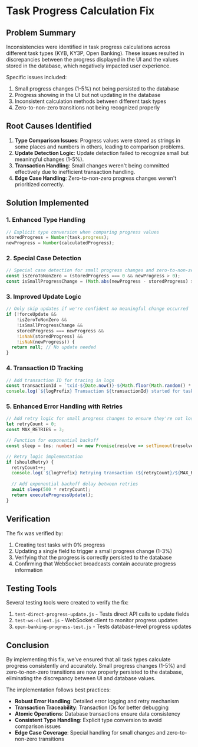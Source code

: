 # Task Progress Calculation Fix

## Problem Summary

Inconsistencies were identified in task progress calculations across different task types (KYB, KY3P, Open Banking). These issues resulted in discrepancies between the progress displayed in the UI and the values stored in the database, which negatively impacted user experience. 

Specific issues included:
1. Small progress changes (1-5%) not being persisted to the database
2. Progress showing in the UI but not updating in the database
3. Inconsistent calculation methods between different task types
4. Zero-to-non-zero transitions not being recognized properly

## Root Causes Identified

1. **Type Comparison Issues**: Progress values were stored as strings in some places and numbers in others, leading to comparison problems.
2. **Update Detection Logic**: Update detection failed to recognize small but meaningful changes (1-5%).
3. **Transaction Handling**: Small changes weren't being committed effectively due to inefficient transaction handling.
4. **Edge Case Handling**: Zero-to-non-zero progress changes weren't prioritized correctly.

## Solution Implemented

### 1. Enhanced Type Handling

```typescript
// Explicit type conversion when comparing progress values
storedProgress = Number(task.progress);
newProgress = Number(calculatedProgress);
```

### 2. Special Case Detection

```typescript
// Special case detection for small progress changes and zero-to-non-zero transitions
const isZeroToNonZero = (storedProgress === 0 && newProgress > 0);
const isSmallProgressChange = (Math.abs(newProgress - storedProgress) > 0 && Math.abs(newProgress - storedProgress) < 5);
```

### 3. Improved Update Logic

```typescript
// Only skip updates if we're confident no meaningful change occurred
if (!forceUpdate && 
    !isZeroToNonZero &&
    !isSmallProgressChange &&
    storedProgress === newProgress && 
    !isNaN(storedProgress) && 
    !isNaN(newProgress)) {
  return null; // No update needed
}
```

### 4. Transaction ID Tracking

```typescript
// Add transaction ID for tracing in logs
const transactionId = `txid-${Date.now()}-${Math.floor(Math.random() * 10000)}`;
console.log(`${logPrefix} Transaction ${transactionId} started for task ${taskId}`);
```

### 5. Enhanced Error Handling with Retries

```typescript
// Add retry logic for small progress changes to ensure they're not lost
let retryCount = 0;
const MAX_RETRIES = 3;

// Function for exponential backoff
const sleep = (ms: number) => new Promise(resolve => setTimeout(resolve, ms));

// Retry logic implementation
if (shouldRetry) {
  retryCount++;
  console.log(`${logPrefix} Retrying transaction (${retryCount}/${MAX_RETRIES}) for small progress update`);
  
  // Add exponential backoff delay between retries
  await sleep(500 * retryCount);
  return executeProgressUpdate();
}
```

## Verification

The fix was verified by:

1. Creating test tasks with 0% progress
2. Updating a single field to trigger a small progress change (1-3%)
3. Verifying that the progress is correctly persisted to the database
4. Confirming that WebSocket broadcasts contain accurate progress information

## Testing Tools

Several testing tools were created to verify the fix:

1. `test-direct-progress-update.js` - Tests direct API calls to update fields
2. `test-ws-client.js` - WebSocket client to monitor progress updates
3. `open-banking-progress-test.js` - Tests database-level progress updates

## Conclusion

By implementing this fix, we've ensured that all task types calculate progress consistently and accurately. Small progress changes (1-5%) and zero-to-non-zero transitions are now properly persisted to the database, eliminating the discrepancy between UI and database values.

The implementation follows best practices:

- **Robust Error Handling**: Detailed error logging and retry mechanism
- **Transaction Traceability**: Transaction IDs for better debugging
- **Atomic Operations**: Database transactions ensure data consistency
- **Consistent Type Handling**: Explicit type conversion to avoid comparison issues
- **Edge Case Coverage**: Special handling for small changes and zero-to-non-zero transitions
